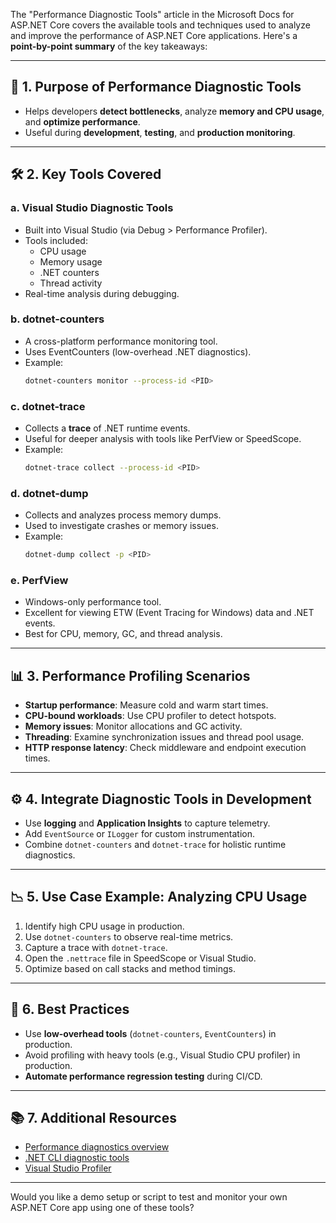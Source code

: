 The "Performance Diagnostic Tools" article in the Microsoft Docs for ASP.NET Core covers the available tools and techniques used to analyze and improve the performance of ASP.NET Core applications. Here's a **point-by-point summary** of the key takeaways:

---

## 🚀 1. Purpose of Performance Diagnostic Tools

- Helps developers **detect bottlenecks**, analyze **memory and CPU usage**, and **optimize performance**.
- Useful during **development**, **testing**, and **production monitoring**.

---

## 🛠️ 2. Key Tools Covered

### a. **Visual Studio Diagnostic Tools**
- Built into Visual Studio (via Debug > Performance Profiler).
- Tools included:
  - CPU usage
  - Memory usage
  - .NET counters
  - Thread activity
- Real-time analysis during debugging.

### b. **dotnet-counters**
- A cross-platform performance monitoring tool.
- Uses EventCounters (low-overhead .NET diagnostics).
- Example:
  ```bash
  dotnet-counters monitor --process-id <PID>
  ```

### c. **dotnet-trace**
- Collects a **trace** of .NET runtime events.
- Useful for deeper analysis with tools like PerfView or SpeedScope.
- Example:
  ```bash
  dotnet-trace collect --process-id <PID>
  ```

### d. **dotnet-dump**
- Collects and analyzes process memory dumps.
- Used to investigate crashes or memory issues.
- Example:
  ```bash
  dotnet-dump collect -p <PID>
  ```

### e. **PerfView**
- Windows-only performance tool.
- Excellent for viewing ETW (Event Tracing for Windows) data and .NET events.
- Best for CPU, memory, GC, and thread analysis.

---

## 📊 3. Performance Profiling Scenarios

- **Startup performance**: Measure cold and warm start times.
- **CPU-bound workloads**: Use CPU profiler to detect hotspots.
- **Memory issues**: Monitor allocations and GC activity.
- **Threading**: Examine synchronization issues and thread pool usage.
- **HTTP response latency**: Check middleware and endpoint execution times.

---

## ⚙️ 4. Integrate Diagnostic Tools in Development

- Use **logging** and **Application Insights** to capture telemetry.
- Add `EventSource` or `ILogger` for custom instrumentation.
- Combine `dotnet-counters` and `dotnet-trace` for holistic runtime diagnostics.

---

## 📉 5. Use Case Example: Analyzing CPU Usage

1. Identify high CPU usage in production.
2. Use `dotnet-counters` to observe real-time metrics.
3. Capture a trace with `dotnet-trace`.
4. Open the `.nettrace` file in SpeedScope or Visual Studio.
5. Optimize based on call stacks and method timings.

---

## 🧠 6. Best Practices

- Use **low-overhead tools** (`dotnet-counters`, `EventCounters`) in production.
- Avoid profiling with heavy tools (e.g., Visual Studio CPU profiler) in production.
- **Automate performance regression testing** during CI/CD.

---

## 📚 7. Additional Resources

- [Performance diagnostics overview](https://learn.microsoft.com/en-us/dotnet/core/diagnostics/)
- [.NET CLI diagnostic tools](https://learn.microsoft.com/en-us/dotnet/core/diagnostics/dotnet-counters)
- [Visual Studio Profiler](https://learn.microsoft.com/en-us/visualstudio/profiling/)

---

Would you like a demo setup or script to test and monitor your own ASP.NET Core app using one of these tools?